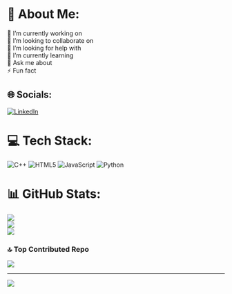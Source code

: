 # 💫 About Me:
🔭 I’m currently working on<br>👯 I’m looking to collaborate on<br>🤝 I’m looking for help with<br>🌱 I’m currently learning<br>💬 Ask me about<br>⚡ Fun fact


## 🌐 Socials:
[![LinkedIn](https://img.shields.io/badge/LinkedIn-%230077B5.svg?logo=linkedin&logoColor=white)](https://linkedin.com/in/https://www.linkedin.com/in/hashirayaz/) 

# 💻 Tech Stack:
![C++](https://img.shields.io/badge/c++-%2300599C.svg?style=for-the-badge&logo=c%2B%2B&logoColor=white) ![HTML5](https://img.shields.io/badge/html5-%23E34F26.svg?style=for-the-badge&logo=html5&logoColor=white) ![JavaScript](https://img.shields.io/badge/javascript-%23323330.svg?style=for-the-badge&logo=javascript&logoColor=%23F7DF1E) ![Python](https://img.shields.io/badge/python-3670A0?style=for-the-badge&logo=python&logoColor=ffdd54)
# 📊 GitHub Stats:
![](https://github-readme-stats.vercel.app/api?username=hashir-ayaz&theme=merko&hide_border=false&include_all_commits=true&count_private=false)<br/>
![](https://github-readme-streak-stats.herokuapp.com/?user=hashir-ayaz&theme=merko&hide_border=false)<br/>
![](https://github-readme-stats.vercel.app/api/top-langs/?username=hashir-ayaz&theme=merko&hide_border=false&include_all_commits=true&count_private=false&layout=compact)

### 🔝 Top Contributed Repo
![](https://github-contributor-stats.vercel.app/api?username=hashir-ayaz&limit=5&theme=dark&combine_all_yearly_contributions=true)

---
[![](https://visitcount.itsvg.in/api?id=hashir-ayaz&icon=0&color=0)](https://visitcount.itsvg.in)

<!-- Proudly created with GPRM ( https://gprm.itsvg.in ) -->
